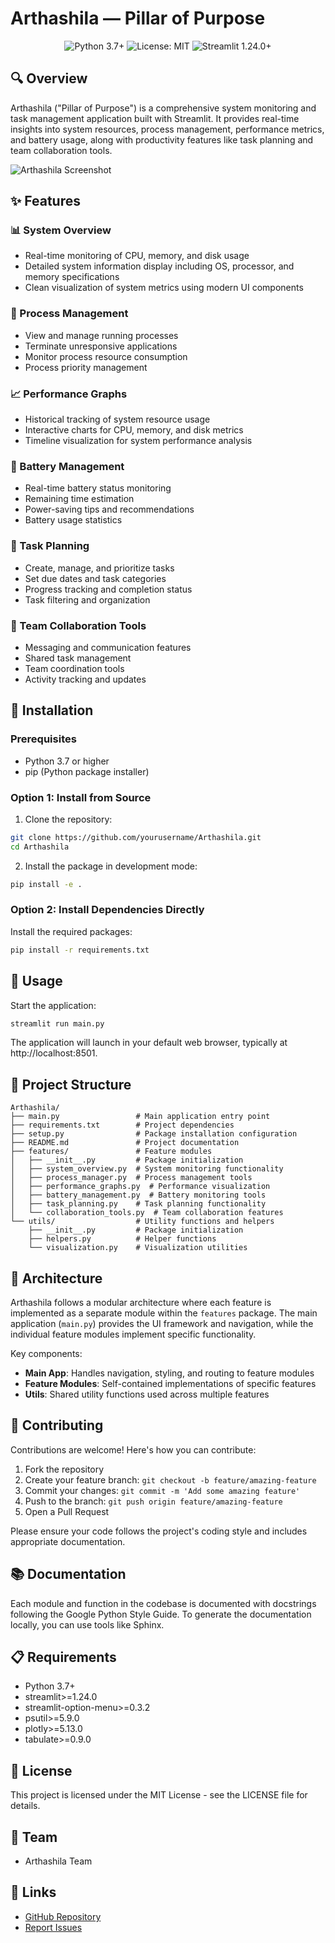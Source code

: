 # Arthashila — Pillar of Purpose

<div align="center">
  <img src="https://img.shields.io/badge/Python-3.7+-blue.svg" alt="Python 3.7+">
  <img src="https://img.shields.io/badge/License-MIT-green.svg" alt="License: MIT">
  <img src="https://img.shields.io/badge/Streamlit-1.24.0+-red.svg" alt="Streamlit 1.24.0+">
</div>

## 🔍 Overview

Arthashila ("Pillar of Purpose") is a comprehensive system monitoring and task management application built with Streamlit. It provides real-time insights into system resources, process management, performance metrics, and battery usage, along with productivity features like task planning and team collaboration tools.

![Arthashila Screenshot](https://i.imgur.com/placeholder.png) <!-- Replace with actual screenshot URL -->

## ✨ Features

### 📊 System Overview
- Real-time monitoring of CPU, memory, and disk usage
- Detailed system information display including OS, processor, and memory specifications
- Clean visualization of system metrics using modern UI components

### 🔄 Process Management
- View and manage running processes
- Terminate unresponsive applications
- Monitor process resource consumption
- Process priority management

### 📈 Performance Graphs
- Historical tracking of system resource usage
- Interactive charts for CPU, memory, and disk metrics
- Timeline visualization for system performance analysis

### 🔋 Battery Management
- Real-time battery status monitoring
- Remaining time estimation
- Power-saving tips and recommendations
- Battery usage statistics

### 📝 Task Planning
- Create, manage, and prioritize tasks
- Set due dates and task categories
- Progress tracking and completion status
- Task filtering and organization

### 👥 Team Collaboration Tools
- Messaging and communication features
- Shared task management
- Team coordination tools
- Activity tracking and updates

## 🔧 Installation

### Prerequisites
- Python 3.7 or higher
- pip (Python package installer)

### Option 1: Install from Source

1. Clone the repository:
```bash
git clone https://github.com/yourusername/Arthashila.git
cd Arthashila
```

2. Install the package in development mode:
```bash
pip install -e .
```

### Option 2: Install Dependencies Directly

Install the required packages:
```bash
pip install -r requirements.txt
```

## 🚀 Usage

Start the application:
```bash
streamlit run main.py
```

The application will launch in your default web browser, typically at http://localhost:8501.

## 📁 Project Structure

```
Arthashila/
├── main.py                 # Main application entry point
├── requirements.txt        # Project dependencies
├── setup.py                # Package installation configuration
├── README.md               # Project documentation
├── features/               # Feature modules
│   ├── __init__.py         # Package initialization
│   ├── system_overview.py  # System monitoring functionality
│   ├── process_manager.py  # Process management tools
│   ├── performance_graphs.py  # Performance visualization
│   ├── battery_management.py  # Battery monitoring tools
│   ├── task_planning.py    # Task planning functionality
│   └── collaboration_tools.py  # Team collaboration features
└── utils/                  # Utility functions and helpers
    ├── __init__.py         # Package initialization
    ├── helpers.py          # Helper functions
    └── visualization.py    # Visualization utilities
```

## 🧩 Architecture

Arthashila follows a modular architecture where each feature is implemented as a separate module within the `features` package. The main application (`main.py`) provides the UI framework and navigation, while the individual feature modules implement specific functionality.

Key components:
- **Main App**: Handles navigation, styling, and routing to feature modules
- **Feature Modules**: Self-contained implementations of specific features
- **Utils**: Shared utility functions used across multiple features

## 🤝 Contributing

Contributions are welcome! Here's how you can contribute:

1. Fork the repository
2. Create your feature branch: `git checkout -b feature/amazing-feature`
3. Commit your changes: `git commit -m 'Add some amazing feature'`
4. Push to the branch: `git push origin feature/amazing-feature`
5. Open a Pull Request

Please ensure your code follows the project's coding style and includes appropriate documentation.

## 📚 Documentation

Each module and function in the codebase is documented with docstrings following the Google Python Style Guide. To generate the documentation locally, you can use tools like Sphinx.

## 📋 Requirements

- Python 3.7+
- streamlit>=1.24.0
- streamlit-option-menu>=0.3.2
- psutil>=5.9.0
- plotly>=5.13.0
- tabulate>=0.9.0

## 📄 License

This project is licensed under the MIT License - see the LICENSE file for details.

## 👥 Team

- Arthashila Team

## 🔗 Links

- [GitHub Repository](https://github.com/yourusername/Arthashila)
- [Report Issues](https://github.com/yourusername/Arthashila/issues) 